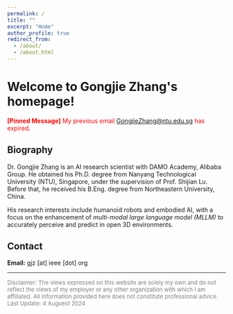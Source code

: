 ```yaml
---
permalink: /
title: ""
excerpt: "Home"
author_profile: true
redirect_from: 
  - /about/
  - /about.html
---
```


Welcome to Gongjie Zhang's homepage!
======

<span style="color:red">__[Pinned Message]__ My previous email GongjieZhang@ntu.edu.sg has expired.</span>


Biography
------
Dr. Gongjie Zhang is an AI research scientist with DAMO Academy, Alibaba Group. He obtained his Ph.D. degree from Nanyang Technological University (NTU), Singapore, under the supervision of Prof. Shijian Lu. Before that, he received his B.Eng. degree from Northeastern University, China.

His research interests include humanoid robots and embodied AI, with a focus on the enhancement of _multi-modal large language model (MLLM)_ to accurately perceive and predict in open 3D environments.



Contact
------
**Email:** gjz [at] ieee [dot] org

------

<span class="small-text" style="color:gray; font-size:small;">
Disclaimer:
The views expressed on this website are solely my own and do not reflect the views of my employer or any other organization with which I am affiliated. All information provided here does not constitute professional advice.</span>

<span class="small-text" style="color:gray; font-size:small;">
Last Update: 4 Auguest 2024</span>

